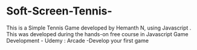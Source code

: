 # Soft-Screen-Tennis-
This is a Simple Tennis Game developed by Hemanth N, using Javascript . This was developed during the hands-on free course in Javascript  Game Development - Udemy : Arcade -Develop your first game
